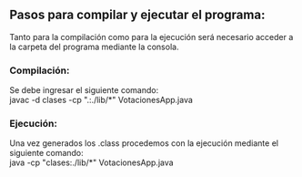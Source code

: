 ## Pasos para compilar y ejecutar el programa:
Tanto para la compilación como para la ejecución será necesario acceder a la carpeta del programa mediante la consola.

### Compilación:
Se debe ingresar el siguiente comando:   
javac -d clases -cp ".:./lib/*" VotacionesApp.java  

### Ejecución:
Una vez generados los .class procedemos con la ejecución mediante el siguiente comando:  
java -cp "clases:./lib/*" VotacionesApp.java  

